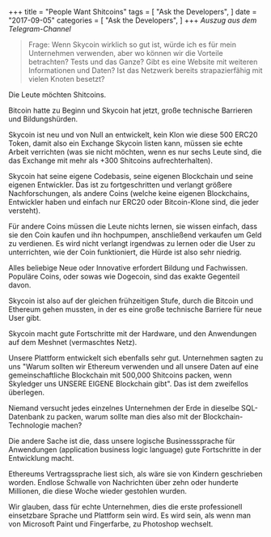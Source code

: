 +++
title = "People Want Shitcoins"
tags = [
    "Ask the Developers",
]
date = "2017-09-05"
categories = [
    "Ask the Developers",
]
+++
*Auszug aus dem Telegram-Channel*

> Frage: 
Wenn Skycoin wirklich so gut ist, würde ich es für mein Unternehmen verwenden, aber wo können wir die Vorteile betrachten? Tests und das Ganze? Gibt es eine Website mit weiteren Informationen und Daten? Ist das Netzwerk bereits strapazierfähig mit vielen Knoten besetzt? 

Die Leute möchten Shitcoins.

Bitcoin hatte zu Beginn und Skycoin hat jetzt, große technische Barrieren und Bildungshürden.

Skycoin ist neu und von Null an entwickelt, kein Klon wie diese 500 ERC20 Token, damit also ein Exchange Skycoin listen kann, müssen sie echte Arbeit verrichten (was sie nicht möchten, wenn es nur sechs Leute sind, die das Exchange mit mehr als +300 Shitcoins aufrechterhalten).

Skycoin hat seine eigene Codebasis, seine eigenen Blockchain und seine eigenen Entwickler. Das ist zu fortgeschritten und verlangt größere Nachforschungen, als andere Coins (welche keine eigenen Blockchains, Entwickler haben und einfach nur ERC20 oder Bitcoin-Klone sind, die jeder versteht).

Für andere Coins müssen die Leute nichts lernen, sie wissen einfach, dass sie den Coin kaufen und ihn hochpumpen, anschließend verkaufen um Geld zu verdienen. Es wird nicht verlangt irgendwas zu lernen oder die User zu unterrichten, wie der Coin funktioniert, die Hürde ist also sehr niedrig.

Alles beliebige Neue oder Innovative erfordert Bildung und Fachwissen. Populäre Coins, oder sowas wie Dogecoin, sind das exakte Gegenteil davon.

Skycoin ist also auf der gleichen frühzeitigen Stufe, durch die Bitcoin und Ethereum gehen mussten, in der es eine große technische Barriere für neue User gibt.

Skycoin macht gute Fortschritte mit der Hardware, und den Anwendungen auf dem Meshnet (vermaschtes Netz).

Unsere Plattform entwickelt sich ebenfalls sehr gut. Unternehmen sagten zu uns "Warum sollten wir Ethereum verwenden und all unsere Daten auf eine gemeinschaftliche Blockchain mit 500,000 Shitcoins packen, wenn Skyledger uns UNSERE EIGENE Blockchain gibt". Das ist dem zweifellos überlegen.

Niemand versucht jedes einzelnes Unternehmen der Erde in dieselbe SQL-Datenbank zu packen, warum sollte man dies also mit der Blockchain-Technologie machen? 

Die andere Sache ist die, dass unsere logische Businesssprache für Anwendungen (application business logic language) gute Fortschritte in der Entwicklung macht. 

Ethereums Vertragssprache liest sich, als wäre sie von Kindern geschrieben worden. Endlose Schwalle von Nachrichten über zehn oder hunderte Millionen, die diese Woche wieder gestohlen wurden.

Wir glauben, dass für echte Unternehmen, dies die erste professionell einsetzbare Sprache und Plattform sein wird. Es wird sein, als wenn man von Microsoft Paint und Fingerfarbe, zu Photoshop wechselt.

